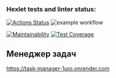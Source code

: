 ### Hexlet tests and linter status:
[![Actions Status](https://github.com/SovaPolosataya/java-project-99/actions/workflows/hexlet-check.yml/badge.svg)](https://github.com/SovaPolosataya/java-project-99/actions)  ![example workflow](https://github.com/SovaPolosataya/java-project-99/actions/workflows/gradle.yml/badge.svg)

[![Maintainability](https://api.codeclimate.com/v1/badges/e29cd27c994ba338999a/maintainability)](https://codeclimate.com/github/SovaPolosataya/java-project-99/maintainability)  [![Test Coverage](https://api.codeclimate.com/v1/badges/e29cd27c994ba338999a/test_coverage)](https://codeclimate.com/github/SovaPolosataya/java-project-99/test_coverage)

## Менеджер задач
https://task-manager-1uro.onrender.com
